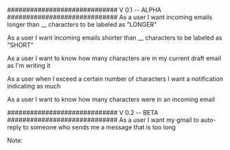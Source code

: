 #############################  V 0.1 -- ALPHA #############################
As a user I want incoming emails longer than __ characters to be labeled as "LONGER"

As a user I want incoming emails shorter than __ characters to be labeled as "SHORT"

As a user I want to know how many characters are in my current draft email as I'm writing it

As a user when I exceed a certain number of characters I want a notification indicating as much

As a user I want to know how many characters were in an incoming email

#############################  V 0.2 -- BETA #############################
As a user I want my gmail to auto-reply to someone who sends me a message that is too long



Note:

